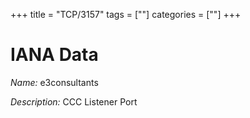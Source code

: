 +++
title = "TCP/3157"
tags = [""]
categories = [""]
+++

# IANA Data

_Name:_ e3consultants

_Description:_ CCC Listener Port

